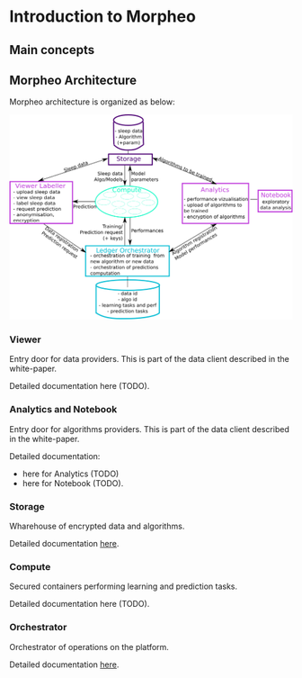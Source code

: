 # Introduction to Morpheo 

## Main concepts

## Morpheo Architecture

Morpheo architecture is organized as below:

![Morpheo Architecture](img/archi.png)


### Viewer

Entry door for data providers. This is part of the data client described in the white-paper.  

Detailed documentation here (TODO).  

### Analytics and Notebook 

Entry door for algorithms providers. This is part of the data client described in the white-paper.  

Detailed documentation:
- here for Analytics (TODO) 
- here for Notebook (TODO).  

### Storage 

Wharehouse of encrypted data and algorithms. 

Detailed documentation [here](https://morpheoorg.github.io/morpheo-storage).

### Compute

Secured containers performing learning and prediction tasks.  

Detailed documentation here (TODO).  

### Orchestrator 

Orchestrator of operations on the platform. 

Detailed documentation [here](https://morpheoorg.github.io/morpheo-orchestrator).
